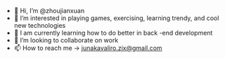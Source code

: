 - 👋 Hi, I’m @zhoujianxuan
- 👀 I’m interested in playing games, exercising, learning trendy, and cool new technologies
- 🌱 I am currently learning how to do better in back -end development
- 💞️ I’m looking to collaborate on work
- 📫 How to reach me -> junakavaliro.zjx@gmail.com
<!---
zhoujianxuan/zhoujianxuan is a ✨ special ✨ repository because its `README.md` (this file) appears on your GitHub profile.
You can click the Preview link to take a look at your changes.
--->

